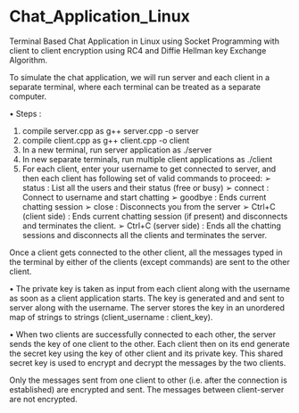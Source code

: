 # Chat_Application_Linux
Terminal Based Chat Application in Linux using Socket Programming with client to client encryption using RC4 and Diffie Hellman key Exchange Algorithm.

To simulate the chat application, we will run server and each client in a
separate terminal, where each terminal can be treated as a separate computer.

• Steps :
1. compile server.cpp as g++ server.cpp -o server
2. compile client.cpp as g++ client.cpp -o client
3. In a new terminal, run server application as ./server
4. In new separate terminals, run multiple client applications as ./client
5. For each client, enter your username to get connected to server, and then
each client has following set of valid commands to proceed:
➢ status : List all the users and their status (free or busy)
➢ connect <username> : Connect to username and start chatting
➢ goodbye : Ends current chatting session
➢ close : Disconnects you from the server
➢ Ctrl+C (client side) : Ends current chatting session (if present) and
disconnects and terminates the client.
➢ Ctrl+C (server side) : Ends all the chatting sessions and disconnects
all the clients and terminates the server.

Once a client gets connected to the other client, all the messages typed in the
terminal by either of the clients (except commands) are sent to the other
client.

• The private key is taken as input from each client along with the
username as soon as a client application starts. The key is generated and
and sent to server along with the username. The server stores the key in
an unordered map of strings to strings (client_username : client_key).

• When two clients are successfully connected to each other, the server
sends the key of one client to the other. Each client then on its end
generate the secret key using the key of other client and its private key.
This shared secret key is used to encrypt and decrypt the messages by
the two clients.

Only the messages sent from one client to other (i.e. after the connection is
established) are encrypted and sent. The messages between client-server are
not encrypted.
